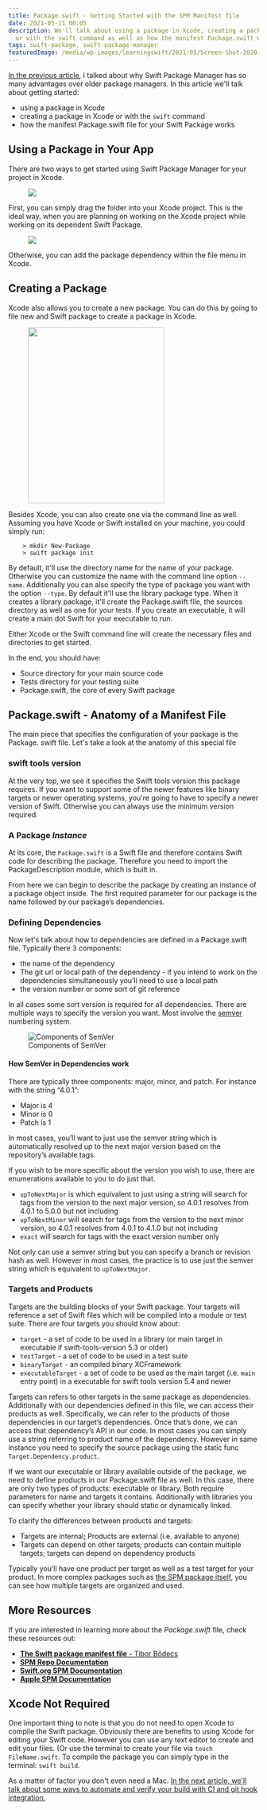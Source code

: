 ```yaml
---
title: Package.swift - Getting Started with the SPM Manifest file
date: 2021-05-11 06:05
description: We'll talk about using a package in Xcode, creating a package in Xcode
  or with the swift command as well as how the manifest Package.swift works.
tags: swift-package, swift-package-manager
featuredImage: /media/wp-images/learningswift/2021/05/Screen-Shot-2020-11-02-at-5.23.03-PM-14359.png
---
```

[In the previous
article](https://learningswift.brightdigit.com/swift-dependency-management-spm/),
I talked about why Swift Package Manager has so many advantages over
older package managers. In this article we'll talk about getting
started:

-   using a package in Xcode
-   creating a package in Xcode or with the `swift` command
-   how the manifest Package.swift file for your Swift Package works

## Using a Package in Your App

There are two ways to get started using Swift Package Manager for your
project in Xcode.

<figure>
<img src="/media/wp-images/learningswift/2021/05/Untitled-17069-1-825x1024.gif" class="full-size" />
</figure>

First, you can simply drag the folder into your Xcode project. This is
the ideal way, when you are planning on working on the Xcode project
while working on its dependent Swift Package. 

<figure>
<img src="/media/wp-images/learningswift/2021/05/Screen-Shot-2020-10-19-17067-1006x1024.png" class="full-size" />
</figure>

Otherwise, you can add the
package dependency within the file menu in Xcode.

## Creating a Package

Xcode also allows you to create a new package. You can do this by going
to file new and Swift package to create a package in Xcode.

<figure>
<img src="/media/wp-images/learningswift/2021/05/Screen-Shot-2020-11-02-at-5.23.03-PM-14359.png" class="full-size" width="274" height="353" />
</figure>

Besides Xcode, you can also create one via the command line as well.
Assuming you have Xcode or Swift installed on your machine, you could
simply run:
```
    > mkdir New-Package
    > swift package init
```

By default, it'll use the directory name for the name of your package.
Otherwise you can customize the name with the command line option
`--name`. Additionally you can also specify the type of package you want
with the option `--type`. By default it'll use the library package type.
When it creates a library package, it'll create the Package.swift file,
the sources directory as well as one for your tests. If you create an
executable, it will create a main dot Swift for your executable to run.

Either Xcode or the Swift command line will create the necessary files
and directories to get started.

In the end, you should have:

-   Source directory for your main source code
-   Tests directory for your testing suite
-   Package.swift, the core of every Swift package

## Package.swift - Anatomy of a Manifest File

The main piece that specifies the configuration of your package is the
Package. swift file. Let's take a look at the anatomy of this special
file

### swift tools version

At the very top, we see it specifies the Swift tools version this
package requires. If you want to support some of the newer features like
binary targets or newer operating systems, you're going to have to
specify a newer version of Swift. Otherwise you can always use the
minimum version required.

### A Package *Instance*

At its core, the `Package.swift` is a Swift file and therefore contains
Swift code for describing the package. Therefore you need to import the
PackageDescription module, which is built in.

From here we can begin to describe the package by creating an instance
of a package object inside. The first required parameter for our package
is the name followed by our package’s dependencies.

### Defining Dependencies

Now let's talk about how to dependencies are defined in a Package.swift
file. Typically there 3 components:

-   the name of the dependency
-   The git url or local path of the dependency - if you intend to work
    on the dependencies simultaneously you’ll need to use a local path
-   the version number or some sort of git reference

In all cases some sort version is required for all dependencies. There
are multiple ways to specify the version you want. Most involve the
[semver](https://semver.org) numbering system.

<figure>
<img src="/media/wp-images/learningswift/2021/05/Untitled-2-1024x512.png" class="full-size" alt="Components of SemVer" /><figcaption aria-hidden="true">Components of SemVer</figcaption>
</figure>

#### How SemVer in Dependencies work

There are typically three components: major, minor, and patch. For
instance with the string “4.0.1”:

-   Major is 4
-   Minor is 0
-   Patch is 1

In most cases, you’ll want to just use the semver string which is
automatically resolved up to the next major version based on the
repository’s available tags.

If you wish to be more specific about the version you wish to use, there
are enumerations available to you to do just that.

-   `upToNextMajor` is which equivalent to just using a string will
    search for tags from the version to the next major version, so 4.0.1
    resolves from 4.0.1 to 5.0.0 but not including
-   `upToNextMinor` will search for tags from the version to the next
    minor version, so 4.0.1 resolves from 4.0.1 to 4.1.0 but not
    including
-   `exact` will search for tags with the exact version number only

Not only can use a semver string but you can specify a branch or
revision hash as well. However in most cases, the practice is to use
just the semver string which is equivalent to `upToNextMajor`.

### Targets and Products

Targets are the building blocks of your Swift package. Your targets will
reference a set of Swift files which will be compiled into a module or
test suite. There are four targets you should know about:

-   `target` - a set of code to be used in a library (or main target in
    executable if swift-tools-version 5.3 or older)
-   `testTarget` - a set of code to be used in a test suite
-   `binaryTarget` - an compiled binary XCFramework
-   `executableTarget` - a set of code to be used as the main target
    (i.e. `main` entry point) in a executable for swift tools version
    5.4 and newer

Targets can refers to other targets in the same package as dependencies.
Additionally with our dependencies defined in this file, we can access
their products as well. Specifically, we can refer to the products of
those dependencies in our target’s dependencies. Once that’s done, we
can access that dependency’s API in our code. In most cases you can
simply use a string referring to product name of the dependency. However
in same instance you need to specify the source package using the static
func `Target.Dependency.product`.

If we want our executable or library available outside of the package,
we need to define products in our Package.swift file as well. In this
case, there are only two types of products: executable or library. Both
require parameters for name and targets it contains. Additionally with
libraries you can specify whether your library should static or
dynamically linked.

To clarify the differences between products and targets:

-   Targets are internal; Products are external (i.e. available to
    anyone)
-   Targets can depend on other targets; products can contain multiple
    targets; targets can depend on dependency products

Typically you’ll have one product per target as well as a test target
for your product. In more complex packages such as [the SPM package
itself](https://github.com/apple/swift-package-manager/blob/main/Package.swift),
you can see how multiple targets are organized and used.

## More Resources

If you are interested in learning more about the *Package.swift* file,
check these resources out:

-   [**The Swift package manifest file** - Tibor
    Bödecs](https://theswiftdev.com/the-swift-package-manifest-file/)
-   [**SPM Repo
    Documentation**](https://github.com/apple/swift-package-manager/tree/main/Documentation)
-   [**Swift.org SPM
    Documentation**](https://swift.org/package-manager/)
-   [**Apple SPM
    Documentation**](https://developer.apple.com/documentation/swift_packages)

## Xcode Not Required

One important thing to note is that you do not need to open Xcode to
compile the Swift package. Obviously there are benefits to using Xcode
for editing your Swift code. However you can use any text editor to
create and edit your files. (Or use the terminal to create your file via
`touch FileName.swift`. To compile the package you can simply type in
the terminal: `swift build`.

As a matter of factor you don't even need a Mac. [In the next article,
we'll talk about some ways to automate and verify your build with CI and
git hook
integration.](https://learningswift.brightdigit.com/swift-package-continuous-integration-guide/)